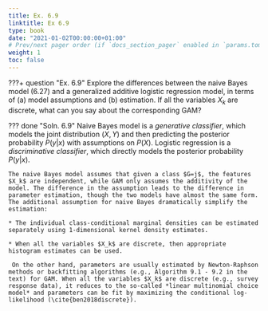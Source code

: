```yaml
---
title: Ex. 6.9
linktitle: Ex 6.9
type: book
date: "2021-01-02T00:00:00+01:00"
# Prev/next pager order (if `docs_section_pager` enabled in `params.toml`)
weight: 1
toc: false
---
```


???+ question "Ex. 6.9"
    Explore the differences between the naive Bayes model (6.27) and a generalized additive logistic regression model, in terms of (a) model assumptions and (b) estimation. If all the variables $X_k$ are discrete, what can you say about the corresponding GAM?

??? done "Soln. 6.9"
    Naive Bayes model is a *generative classifier*, which models the joint distribution $(X, Y)$ and then predicting the posterior probability $P(y|x)$ with assumptions on $P(X)$. Logistic regression is a *discriminative classifier*, which directly models the posterior probability $P(y|x)$.

	The naive Bayes model assumes that given a class $G=j$, the features $X_k$ are independent, while GAM only assumes the additivity of the model. The difference in the assumption leads to the difference in parameter estimation, though the two models have almost the same form. The additional assumption for naive Bayes dramatically simplify the estimation:
        
    * The individual class-conditional marginal densities can be estimated separately using 1-dimensional kernel density estimates.
	 
    * When all the variables $X_k$ are discrete, then appropriate histogram estimates can be used.
	 
	 On the other hand, parameters are usually estimated by Newton-Raphson methods or backfitting algorithms (e.g., Algorithm 9.1 - 9.2 in the text) for GAM. When all the variables $X_k$ are discrete (e.g., survey response data), it reduces to the so-called *linear multinomial choice model* and parameters can be fit by maximizing the conditional log-likelihood (\cite{ben2018discrete}).